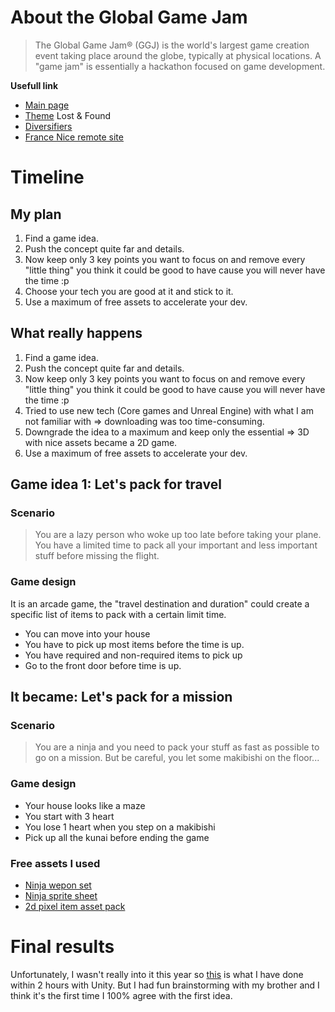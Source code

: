 # About the Global Game Jam

> The Global Game Jam® (GGJ) is the world's largest game creation event taking place around the globe, typically at physical locations. A "game jam" is essentially a hackathon focused on game development.

**Usefull link**
- [Main page](https://globalgamejam.org/)
- [Theme](https://globalgamejam.org/news/theme-global-game-jam-online-2021) Lost & Found
- [Diversifiers](https://globalgamejam.org/news/ggj-online-diversifiers)
- [France Nice remote site](https://globalgamejam.org/2021/jam-sites/ggj-2021-c%C3%B4te-dazur-online)

# Timeline

## My plan
1. Find a game idea.
2. Push the concept quite far and details.
3. Now keep only 3 key points you want to focus on and remove every "little thing" you think it could be good to have cause you will never have the time :p
4. Choose your tech you are good at it and stick to it.
5. Use a maximum of free assets to accelerate your dev.

## What really happens
1. Find a game idea.
2. Push the concept quite far and details.
3. Now keep only 3 key points you want to focus on and remove every "little thing" you think it could be good to have cause you will never have the time :p
4. Tried to use new tech (Core games and Unreal Engine) with what I am not familiar with => downloading was too time-consuming.
5. Downgrade the idea to a maximum and keep only the essential => 3D with nice assets became a 2D game.
5. Use a maximum of free assets to accelerate your dev.

## Game idea 1: Let's pack for travel
### Scenario
> You are a lazy person who woke up too late before taking your plane. You have a limited time to pack all your important and less important stuff before missing the flight.

### Game design
It is an arcade game, the "travel destination and duration" could create a specific list of items to pack with a certain limit time.
* You can move into your house 
* You have to pick up most items before the time is up.
* You have required and non-required items to pick up
* Go to the front door before time is up.

## It became: Let's pack for a mission
### Scenario
> You are a ninja and you need to pack your stuff as fast as possible to go on a mission. But be careful, you let some makibishi on the floor...

### Game design
* Your house looks like a maze
* You start with 3 heart
* You lose 1 heart when you step on a makibishi
* Pick up all the kunai before ending the game

### Free assets I used
- [Ninja wepon set](https://assetstore.unity.com/packages/3d/props/weapons/ninja-wepon-set-90664)
- [Ninja sprite sheet](https://assetstore.unity.com/packages/2d/characters/ninja-sprite-sheet-free-93901)
- [2d pixel item asset pack](https://assetstore.unity.com/packages/2d/gui/icons/2d-pixel-item-asset-pack-99645)

# Final results
Unfortunately, I wasn't really into it this year so [this](https://globalgamejam.org/2021/games/lets-pack-mission-4) is what I have done within 2 hours with Unity. But I had fun brainstorming with my brother and I think it's the first time I 100% agree with the first idea.
